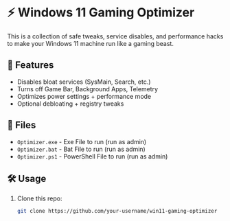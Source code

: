 # ⚡ Windows 11 Gaming Optimizer

This is a collection of safe tweaks, service disables, and performance hacks to make your Windows 11 machine run like a gaming beast.

## 🚀 Features
- Disables bloat services (SysMain, Search, etc.)
- Turns off Game Bar, Background Apps, Telemetry
- Optimizes power settings + performance mode
- Optional debloating + registry tweaks

## 📂 Files
- `Optimizer.exe` - Exe File to run (run as admin)
- `Optimizer.bat` - Bat File to run (run as admin)
- `Optimizer.ps1` - PowerShell File to run (run as admin)

## 🛠 Usage
1. Clone this repo:
   ```bash
   git clone https://github.com/your-username/win11-gaming-optimizer
